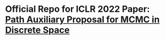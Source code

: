# Official Repo for ICLR 2022 Paper: [Path Auxiliary Proposal for MCMC in Discrete Space](https://openreview.net/pdf?id=JSR-YDImK95)
